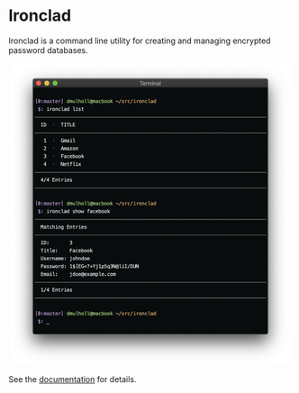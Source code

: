 
# Ironclad

Ironclad is a command line utility for creating and managing encrypted password databases.

<p align="center">
    <img src="docs/res/screenshot.png" width="500px">
</p>

See the [documentation] for details.

[documentation]: http://www.dmulholl.com/docs/ironclad/
